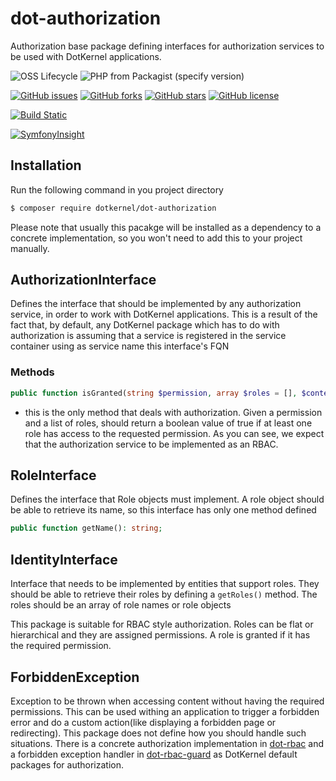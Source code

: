 # dot-authorization

Authorization base package defining interfaces for authorization services to be used with DotKernel applications.

![OSS Lifecycle](https://img.shields.io/osslifecycle/dotkernel/dot-authorization)
![PHP from Packagist (specify version)](https://img.shields.io/packagist/php-v/dotkernel/dot-authorization/3.4.0)

[![GitHub issues](https://img.shields.io/github/issues/dotkernel/dot-authorization)](https://github.com/dotkernel/dot-authorization/issues)
[![GitHub forks](https://img.shields.io/github/forks/dotkernel/dot-authorization)](https://github.com/dotkernel/dot-authorization/network)
[![GitHub stars](https://img.shields.io/github/stars/dotkernel/dot-authorization)](https://github.com/dotkernel/dot-authorization/stargazers)
[![GitHub license](https://img.shields.io/github/license/dotkernel/dot-authorization)](https://github.com/dotkernel/dot-authorization/blob/3.0/LICENSE.md)

[![Build Static](https://github.com/dotkernel/dot-authorization/actions/workflows/static-analysis.yml/badge.svg?branch=3.0)](https://github.com/dotkernel/dot-authorization/actions/workflows/static-analysis.yml)

[![SymfonyInsight](https://insight.symfony.com/projects/014df510-1cf7-4876-b1a8-303fbef2f364/big.svg)](https://insight.symfony.com/projects/014df510-1cf7-4876-b1a8-303fbef2f364)


## Installation

Run the following command in you project directory
```bash
$ composer require dotkernel/dot-authorization
```

Please note that usually this pacakge will be installed as a dependency to a concrete implementation, so you won't need to add this to your project manually.

## AuthorizationInterface

Defines the interface that should be implemented by any authorization service, in order to work with DotKernel applications. This is a result of the fact that, by default, any DotKernel package which has to do with authorization is assuming that a service is registered in the service container using as service name this interface's FQN

### Methods
```php
public function isGranted(string $permission, array $roles = [], $context = null): bool;
```
* this is the only method that deals with authorization. Given a permission and a list of roles, should return a boolean value of true if at least one role has access to the requested permission. As you can see, we expect that the authorization service to be implemented as an RBAC.

## RoleInterface

Defines the interface that Role objects must implement. A role object should be able to retrieve its name, so this interface has only one method defined
```php
public function getName(): string;
```

## IdentityInterface

Interface that needs to be implemented by entities that support roles. They should be able to retrieve their roles by defining a `getRoles()` method.
The roles should be an array of role names or role objects

This package is suitable for RBAC style authorization. Roles can be flat or hierarchical and they are assigned permissions.
A role is granted if it has the required permission.

## ForbiddenException

Exception to be thrown when accessing content without having the required permissions. This can be used withing an application to trigger a forbidden error and do a custom action(like displaying a forbidden page or redirecting). This package does not define how you should handle such situations. There is a concrete authorization implementation in [dot-rbac](https://github.com/dotkernel/dot-rbac) and a forbidden exception handler in [dot-rbac-guard](https://github.com/dotkernel/dot-rbac-guard) as DotKernel default packages for authorization.
